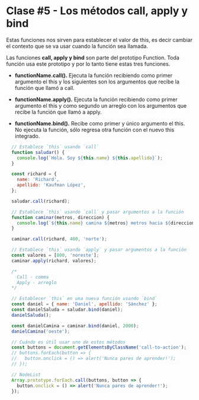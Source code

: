 # Clase #5 - Los métodos call, apply y bind

Estas funciones nos sirven para establecer el valor de this, es decir cambiar el contexto que se va usar cuando la función sea llamada.

Las funciones **call, apply y bind** son parte del prototipo Function. Toda función usa este prototipo y por lo tanto tiene estas tres funciones.

* **functionName.call().** Ejecuta la función recibiendo como primer argumento el this y los siguientes son los argumentos que recibe la función que llamó a call.

* **functionName.apply().** Ejecuta la función recibiendo como primer argumento el this y como segundo un arreglo con los argumentos que recibe la función que llamó a apply.

* **functionName.bind().** Recibe como primer y único argumento el this. No ejecuta la función, sólo regresa otra función con el nuevo this integrado.

```js
  // Establece `this` usando `call`
  function saludar() {
    console.log(`Hola. Soy ${this.name} ${this.apellido}`);
  }

  const richard = {
    name: 'Richard',
    apellido: 'Kaufman López',
  };

  saludar.call(richard);

  // Establece `this` usando `call` y pasar argumentos a la función
  function caminar(metros, direccion) {
    console.log(`${this.name} camina ${metros} metros hacia ${direccion}.`);
  }

  caminar.call(richard, 400, 'norte');

  // Establece `this` usando `apply` y pasar argumentos a la función
  const valores = [800, 'noreste'];
  caminar.apply(richard, valores);

  /*
    Call - comma
    Apply - arreglo
  */

  // Establecer `this` en una nueva función usando `bind`
  const daniel = { name: 'Daniel', apellido: 'Sánchez' };
  const danielSaluda = saludar.bind(daniel);
  danielSaluda();

  const danielCamina = caminar.bind(daniel, 2000);
  danielCamina('oeste');

  // Cuándo es útil usar uno de estos métodos
  const buttons = document.getElementsByClassName('call-to-action');
  // buttons.forEach(button => {
  //   button.onclick = () => alert('Nunca pares de aprender!');
  // });

  // NodeList
  Array.prototype.forEach.call(buttons, button => {
    button.onclick = () => alert('Nunca pares de aprender!');
  });
```
